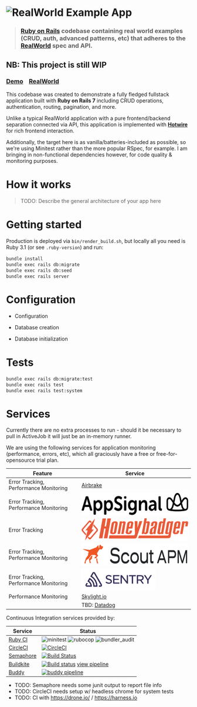 # ![RealWorld Example App](logo.png)

> ### [Ruby on Rails](https://rubyonrails.org/) codebase containing real world examples (CRUD, auth, advanced patterns, etc) that adheres to the [RealWorld](https://github.com/gothinkster/realworld) spec and API.


## NB: This project is still WIP

### [Demo](https://realworld-rails-with-hotwire.onrender.com)&nbsp;&nbsp;&nbsp;&nbsp;[RealWorld](https://github.com/gothinkster/realworld)

This codebase was created to demonstrate a fully fledged fullstack application built with **Ruby on Rails 7** including CRUD operations, authentication, routing, pagination, and more.

Unlike a typical RealWorld application with a pure frontend/backend separation connected via API, this application is implemented with **[Hotwire](https://hotwired.dev/)** for rich frontend interaction.

Additionally, the target here is as vanilla/batteries-included as possible, so we're using Minitest rather than the more popular RSpec, for example. I am bringing in non-functional dependencies however, for code quality & monitoring purposes.


# How it works

> TODO: Describe the general architecture of your app here

# Getting started

Production is deployed via `bin/render_build.sh`, but locally all you need is Ruby 3.1 (or see `.ruby-version`) and run:

    bundle install
    bundle exec rails db:migrate
    bundle exec rails db:seed
    bundle exec rails server


# Configuration

* Configuration

* Database creation

* Database initialization


# Tests

    bundle exec rails db:migrate:test
    bundle exec rails test
    bundle exec rails test:system


# Services

Currently there are no extra processes to run - should it be necessary to pull in ActiveJob it will just be an in-memory runner.

We are using the following services for application monitoring (performance, errors, etc), which all graciously have a free or free-for-opensource trial plan.

| Feature | Service |
|---|---|
| Error Tracking, Performance Monitoring | [Airbrake](https://airbrake.io/)
| Error Tracking, Performance Monitoring | [<img height="60px" title="AppSignal" src="https://raw.githubusercontent.com/jamie/realworld-rails-hotwire/main/public/appsignal-logo.svg" />](https://appsignal.com/) |
| Error Tracking                         | [<img height="60px" title="HoneyBadger" src="https://raw.githubusercontent.com/jamie/realworld-rails-hotwire/main/public/honeybadger-logo.svg" />](https://honeybadger.io) |
| Error Tracking, Performance Monitoring | [<img height="60px" title="Scout APM" src="https://raw.githubusercontent.com/jamie/realworld-rails-hotwire/main/public/scoutapm-logo.png" />](https://ter.li/h8k29r) |
| Error Tracking, Performance Monitoring | [<img height="60px" title="Sentry" src="https://raw.githubusercontent.com/jamie/realworld-rails-hotwire/main/public/sentry-logo.png" />](https://sentry.io/) |
| Performance Monitoring | [Skylight.io](https://www.skylight.io/) |
| | TBD: [Datadog](https://www.datadoghq.com/) |

Continuous Integration services provided by:

| Service | Status |
|---|---|
| [Ruby CI](https://ruby.ci/) | ![minitest](https://ruby.ci/badges/a266a09c-6bf7-4c6c-b6b5-e786612e0052/minitest) ![rubocop](https://ruby.ci/badges/a266a09c-6bf7-4c6c-b6b5-e786612e0052/rubocop) ![bundler_audit](https://ruby.ci/badges/a266a09c-6bf7-4c6c-b6b5-e786612e0052/bundler_audit) |
| [CircleCI](https://circleci.com/) | [![CircleCI](https://circleci.com/gh/jamie/realworld-rails-hotwire/tree/main.svg?style=svg)](https://circleci.com/gh/jamie/realworld-rails-hotwire/tree/main) |
| [Semaphore](https://semaphoreci.com/) | [![Build Status](https://tracefunc.semaphoreci.com/badges/realworld-rails-hotwire/branches/master.svg?style=shields)](https://tracefunc.semaphoreci.com/projects/realworld-rails-hotwire) |
| [Buildkite](https://buildkite.com/) | [![Build status](https://badge.buildkite.com/e3de6a64dbb5ce425cd3eca032b5ad03bcabc81c890fb9404b.svg)](https://buildkite.com/tracefunc/realworld-rails-hotwire) [view pipeline](https://buildkite.com/tracefunc/realworld-rails-hotwire) |
| [Buddy](https://buddy.works) | [![buddy pipeline](https://app.buddy.works/tracefunc/realworld-rails-hotwire/pipelines/pipeline/489079/badge.svg?token=587f9884495bb9a0f92d0414b29e84bcdd67d0c2db7874fa6c98f6bb080f7439 "buddy pipeline")](https://app.buddy.works/tracefunc/realworld-rails-hotwire/pipelines/pipeline/489079) |

- TODO: Semaphore needs some junit output to report file info
- TODO: CircleCI needs setup w/ headless chrome for system tests
- TODO: CI with https://drone.io/ / https://harness.io

